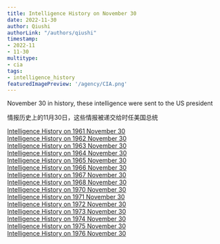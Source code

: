 ```yaml
---
title: Intelligence History on November 30
date: 2022-11-30
author: Qiushi 
authorLink: "/authors/qiushi"
timestamp: 
- 2022-11
- 11-30
multitype: 
- cia
tags: 
- intelligence_history
featuredImagePreview: '/agency/CIA.png'
---
```



November 30 in history, these intelligence were sent to the US president

情报历史上的11月30日，这些情报被递交给时任美国总统

<!--more-->







[Intelligence History on 1961 November 30](/dailybrief/1961-11-30)   
[Intelligence History on 1962 November 30](/dailybrief/1962-11-30)   
[Intelligence History on 1963 November 30](/dailybrief/1963-11-30)   
[Intelligence History on 1964 November 30](/dailybrief/1964-11-30)   
[Intelligence History on 1965 November 30](/dailybrief/1965-11-30)   
[Intelligence History on 1966 November 30](/dailybrief/1966-11-30)   
[Intelligence History on 1967 November 30](/dailybrief/1967-11-30)   
[Intelligence History on 1968 November 30](/dailybrief/1968-11-30)   
[Intelligence History on 1970 November 30](/dailybrief/1970-11-30)   
[Intelligence History on 1971 November 30](/dailybrief/1971-11-30)   
[Intelligence History on 1972 November 30](/dailybrief/1972-11-30)   
[Intelligence History on 1973 November 30](/dailybrief/1973-11-30)   
[Intelligence History on 1974 November 30](/dailybrief/1974-11-30)   
[Intelligence History on 1975 November 30](/dailybrief/1975-11-30)   
[Intelligence History on 1976 November 30](/dailybrief/1976-11-30)   
